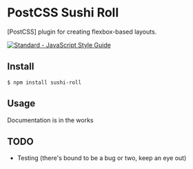 # PostCSS Sushi Roll

[PostCSS] plugin for creating flexbox-based layouts.

[![Standard - JavaScript Style Guide](https://cdn.rawgit.com/feross/standard/master/badge.svg)](https://github.com/feross/standard)

## Install

    $ npm install sushi-roll

## Usage

Documentation is in the works

## TODO

* Testing (there's bound to be a bug or two, keep an eye out)

